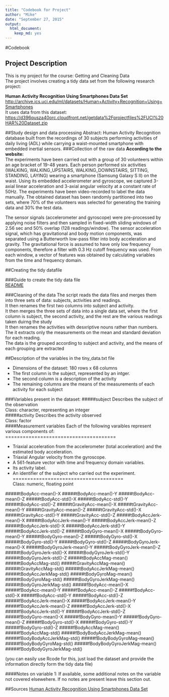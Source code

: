 ```yaml
---
title: "Codebook for Project"
author: "Mike"
date: "September 27, 2015"
output:
  html_document:
    keep_md: yes
---
```

#Codebook
## Project Description
This is my project for the course: Getting and Cleaning Data<br />
The project involves creating a tidy data set from the following research project:<br />

__Human Activity Recognition Using Smartphones Data Set__ <br />
http://archive.ics.uci.edu/ml/datasets/Human+Activity+Recognition+Using+Smartphones<br />
It uses data from this dataset:<br />
https://d396qusza40orc.cloudfront.net/getdata%2Fprojectfiles%2FUCI%20HAR%20Dataset.zip<br />

##Study design and data processing
Abstract: Human Activity Recognition database built from the recordings of 30 subjects performing activities of daily living (ADL) while carrying a waist-mounted smartphone with embedded inertial sensors.
###Collection of the raw data
__According to the website:__<br />
The experiments have been carried out with a group of 30 volunteers within an age bracket of 19-48 years. Each person performed six activities (WALKING, WALKING_UPSTAIRS, WALKING_DOWNSTAIRS, SITTING, STANDING, LAYING) wearing a smartphone (Samsung Galaxy S II) on the waist. Using its embedded accelerometer and gyroscope, we captured 3-axial linear acceleration and 3-axial angular velocity at a constant rate of 50Hz. The experiments have been video-recorded to label the data manually. The obtained dataset has been randomly partitioned into two sets, where 70% of the volunteers was selected for generating the training data and 30% the test data. 

The sensor signals (accelerometer and gyroscope) were pre-processed by applying noise filters and then sampled in fixed-width sliding windows of 2.56 sec and 50% overlap (128 readings/window). The sensor acceleration signal, which has gravitational and body motion components, was separated using a Butterworth low-pass filter into body acceleration and gravity. The gravitational force is assumed to have only low frequency components, therefore a filter with 0.3 Hz cutoff frequency was used. From each window, a vector of features was obtained by calculating variables from the time and frequency domain.


##Creating the tidy datafile

###Guide to create the tidy data file
<br />[README](README.md)

###Cleaning of the data
The script reads the data files and merges them into three sets of data: subjects, activities and readings.
<br />It then renames the first two columns into subject and activity. 
<br />It then merges the three sets of data into a single data set, where the first column is subject, the second activity, and the rest are the various readings taken duirng the study
<br />It then renames the activities with desxriptive nouns rather than numbers.
<br />The it extracts only the measurements on the mean and standard deviation for each reading.
<br />The data is the grouped according to subject and activity, and the means of each grouping are extracted

##Description of the variables in the tiny_data.txt file
 - Dimensions of the dataset: 180 rows x 68 columns
 - The first column is the subject, represented by an intger.
 - The second column is a description of the activity
 - The remaining columns are the means of the measurements of each activity for each subject
 
###Variables present in the dataset:
#####subject
Describes the subject of the observation<br />
Class: character, representing an integer<br />
#####activity
Describes the activity observed<br />
Class: factor<br />
####Measurement variables
  Each of the following varaibles represent various components of:<br />
  ======================================<br />
  - Triaxial acceleration from the accelerometer (total acceleration) and the estimated body acceleration.<br />
  - Triaxial Angular velocity from the gyroscope. <br />
  - A 561-feature vector with time and frequency domain variables. <br />
  - Its activity label. <br />
  - An identifier of the subject who carried out the experiment.<br />
  ======================================<br />
Class: numeric, floating point<br />

#####tBodyAcc-mean()-X
#####tBodyAcc-mean()-Y
#####tBodyAcc-mean()-Z
#####tBodyAcc-std()-X
#####tBodyAcc-std()-Y
#####tBodyAcc-std()-Z
#####tGravityAcc-mean()-X
#####tGravityAcc-mean()-Y
#####tGravityAcc-mean()-Z
#####tGravityAcc-std()-X
#####tGravityAcc-std()-Y
#####tGravityAcc-std()-Z
#####tBodyAccJerk-mean()-X
#####tBodyAccJerk-mean()-Y
#####tBodyAccJerk-mean()-Z
#####tBodyAccJerk-std()-X
#####tBodyAccJerk-std()-Y
#####tBodyAccJerk-std()-Z
#####tBodyGyro-mean()-X
#####tBodyGyro-mean()-Y
#####tBodyGyro-mean()-Z
#####tBodyGyro-std()-X
#####tBodyGyro-std()-Y
#####tBodyGyro-std()-Z
#####tBodyGyroJerk-mean()-X
#####tBodyGyroJerk-mean()-Y
#####tBodyGyroJerk-mean()-Z
#####tBodyGyroJerk-std()-X
#####tBodyGyroJerk-std()-Y
#####tBodyGyroJerk-std()-Z
#####tBodyAccMag-mean()
#####tBodyAccMag-std()
#####tGravityAccMag-mean()
#####tGravityAccMag-std()
#####tBodyAccJerkMag-mean()
#####tBodyAccJerkMag-std()
#####tBodyGyroMag-mean()
#####tBodyGyroMag-std()
#####tBodyGyroJerkMag-mean()
#####tBodyGyroJerkMag-std()
#####fBodyAcc-mean()-X
#####fBodyAcc-mean()-Y
#####fBodyAcc-mean()-Z
#####fBodyAcc-std()-X
#####fBodyAcc-std()-Y
#####fBodyAcc-std()-Z
#####fBodyAccJerk-mean()-X
#####fBodyAccJerk-mean()-Y
#####fBodyAccJerk-mean()-Z
#####fBodyAccJerk-std()-X
#####fBodyAccJerk-std()-Y
#####fBodyAccJerk-std()-Z
#####fBodyGyro-mean()-X
#####fBodyGyro-mean()-Y
#####fBodyGyro-mean()-Z
#####fBodyGyro-std()-X
#####fBodyGyro-std()-Y
#####fBodyGyro-std()-Z
#####fBodyAccMag-mean()
#####fBodyAccMag-std()
#####fBodyBodyAccJerkMag-mean()
#####fBodyBodyAccJerkMag-std()
#####fBodyBodyGyroMag-mean()
#####fBodyBodyGyroMag-std()
#####fBodyBodyGyroJerkMag-mean()
#####fBodyBodyGyroJerkMag-std()


(you can easily use Rcode for this, just load the dataset and provide the information directly form the tidy data file)

####Notes on variable 1:
If available, some additional notes on the variable not covered elsewehere. If no notes are present leave this section out.

##Sources
[]()
[Human Activity Recognition Using Smartphones Data Set](http://archive.ics.uci.edu/ml/datasets/Human+Activity+Recognition+Using+Smartphones#)
